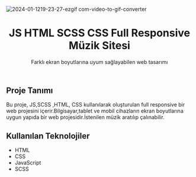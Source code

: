 ![2024-01-1219-23-27-ezgif com-video-to-gif-converter](https://github.com/beyzaoclll/js-5-spotify/assets/139500362/3d5c260f-b34e-458d-838c-d49d62d84e34)

<!DOCTYPE html>
<html lang="en">
<head>
    <meta charset="UTF-8">
    <meta name="viewport" content="width=device-width, initial-scale=1.0">
</head>
<body>
  <header>
    <h1>JS HTML SCSS CSS Full Responsive Müzik Sitesi</h1>
    <p>Farklı ekran boyutlarına uyum sağlayabilen web tasarımı</p>
  </header>
  <div class="container">
    <h2>Proje Tanımı</h2>
    <p>Bu proje, JS,SCSS ,HTML, CSS kullanılarak oluşturulan full responsive bir web projesini içerir.Bilgisayar,tablet ve mobil cihazların ekran boyutlarına uygun yapıda bir web projesidir.İstenilen müzik aratılıp çalınabilir.</p>
    <h2>Kullanılan Teknolojiler</h2>
    <ul>
        <li>HTML</li>
        <li>CSS</li>
        <li>JavaScript</li>
      <li>SCSS</li>
    </ul>
  </div>
</body>
</html>

